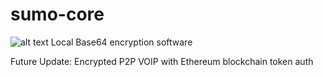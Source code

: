 # sumo-core
![alt text](https://imgur.com/a/EJuUG3E)
Local Base64 encryption software

Future Update:
Encrypted P2P VOIP with Ethereum blockchain token auth

